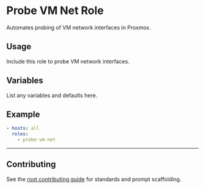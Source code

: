 # Probe VM Net Role

Automates probing of VM network interfaces in Proxmox.

## Usage
Include this role to probe VM network interfaces.

## Variables
List any variables and defaults here.

## Example
```yaml
- hosts: all
  roles:
    - probe-vm-net
```

---

## Contributing
See the [root contributing guide](../../docs/contributing.md) for standards and prompt scaffolding.